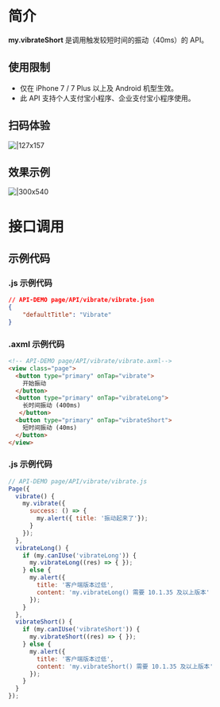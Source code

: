 # 简介

**my.vibrateShort** 是调用触发较短时间的振动（40ms）的 API。

## 使用限制

- 仅在 iPhone 7 / 7 Plus 以上及 Android 机型生效。
- 此 API 支持个人支付宝小程序、企业支付宝小程序使用。

## 扫码体验

![|127x157](https://gw.alipayobjects.com/zos/skylark-tools/public/files/518bb55b663b8731712655304e29e917.jpeg#align=left&display=inline&height=157&margin=%5Bobject%20Object%5D&originHeight=157&originWidth=127&status=done&style=stroke&width=127)

## 效果示例

![|300x540](https://gw.alipayobjects.com/zos/skylark-tools/public/files/fe3dc6a33cb0d79b1d79283ec88c4c42.gif#align=left&display=inline&height=540&margin=%5Bobject%20Object%5D&originHeight=540&originWidth=300&status=done&style=stroke&width=300)

# 接口调用

## 示例代码

### .js 示例代码

```json
// API-DEMO page/API/vibrate/vibrate.json
{
    "defaultTitle": "Vibrate"
}
```

### .axml 示例代码

```html
<!-- API-DEMO page/API/vibrate/vibrate.axml-->
<view class="page">
  <button type="primary" onTap="vibrate">
    开始振动
  </button>
  <button type="primary" onTap="vibrateLong">
    长时间振动 (400ms)
   </button>
  <button type="primary" onTap="vibrateShort">
    短时间振动 (40ms)
  </button>
</view>
```

### .js 示例代码

```javascript
// API-DEMO page/API/vibrate/vibrate.js
Page({
  vibrate() {
    my.vibrate({
      success: () => {
        my.alert({ title: '振动起来了'});
      }
    });
  },
  vibrateLong() {
    if (my.canIUse('vibrateLong')) {
      my.vibrateLong((res) => { });
    } else {
      my.alert({
        title: '客户端版本过低',
        content: 'my.vibrateLong() 需要 10.1.35 及以上版本'
      });
    }
  },
  vibrateShort() {
    if (my.canIUse('vibrateShort')) {
      my.vibrateShort((res) => { });
    } else {
      my.alert({
        title: '客户端版本过低',
        content: 'my.vibrateShort() 需要 10.1.35 及以上版本'
      });
    }
  }
});
```
